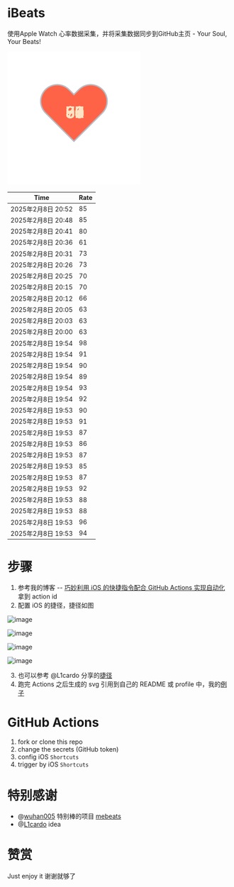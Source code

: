# iBeats
使用Apple Watch 心率数据采集，并将采集数据同步到GitHub主页 - Your Soul, Your Beats!

![](./files/heart.svg)

<!--START_SECTION:my_heart_rate-->
| Time | Rate | 
 | ---- | ---- | 
| 2025年2月8日 20:52 | 85 |
| 2025年2月8日 20:48 | 85 |
| 2025年2月8日 20:41 | 80 |
| 2025年2月8日 20:36 | 61 |
| 2025年2月8日 20:31 | 73 |
| 2025年2月8日 20:26 | 73 |
| 2025年2月8日 20:25 | 70 |
| 2025年2月8日 20:15 | 70 |
| 2025年2月8日 20:12 | 66 |
| 2025年2月8日 20:05 | 63 |
| 2025年2月8日 20:03 | 63 |
| 2025年2月8日 20:00 | 63 |
| 2025年2月8日 19:54 | 98 |
| 2025年2月8日 19:54 | 91 |
| 2025年2月8日 19:54 | 90 |
| 2025年2月8日 19:54 | 89 |
| 2025年2月8日 19:54 | 93 |
| 2025年2月8日 19:54 | 92 |
| 2025年2月8日 19:53 | 90 |
| 2025年2月8日 19:53 | 91 |
| 2025年2月8日 19:53 | 87 |
| 2025年2月8日 19:53 | 86 |
| 2025年2月8日 19:53 | 87 |
| 2025年2月8日 19:53 | 85 |
| 2025年2月8日 19:53 | 87 |
| 2025年2月8日 19:53 | 92 |
| 2025年2月8日 19:53 | 88 |
| 2025年2月8日 19:53 | 88 |
| 2025年2月8日 19:53 | 96 |
| 2025年2月8日 19:53 | 94 |

<!--END_SECTION:my_heart_rate-->

# 步骤
1. 参考我的博客 -- [巧妙利用 iOS 的快捷指令配合 GitHub Actions 实现自动化](https://github.com/yihong0618/gitblog/issues/198) 拿到 action id
2. 配置 iOS 的捷径，捷径如图

![image](https://user-images.githubusercontent.com/15976103/122154218-0db0b480-ce97-11eb-93bb-5aec07c558dc.png)

![image](https://user-images.githubusercontent.com/15976103/122154236-186b4980-ce97-11eb-8e4b-70551a0391ae.png)

![image](https://user-images.githubusercontent.com/15976103/122154268-2d47dd00-ce97-11eb-902e-3acf292265a9.png)

![image](https://user-images.githubusercontent.com/15976103/122174055-fa144680-ceb4-11eb-9be2-3eb83cd516f7.png)

3. 也可以参考 @L1cardo 分享的[捷径](https://www.icloud.com/shortcuts/6ab6047b459c41ad822ad6b94b1c03d4)
4. 跑完 Actions 之后生成的 svg 引用到自己的 README 或 profile 中，我的[例子](https://github.com/yihong0618) 

# GitHub Actions

1. fork or clone this repo
2. change the secrets (GitHub token)
3. config iOS `Shortcuts` 
4. trigger by iOS `Shortcuts`

# 特别感谢
- @[wuhan005](https://github.com/wuhan005) 特别棒的项目 [mebeats](https://github.com/wuhan005/mebeats)
- @[L1cardo](https://github.com/L1cardo) idea

# 赞赏
Just enjoy it
谢谢就够了
